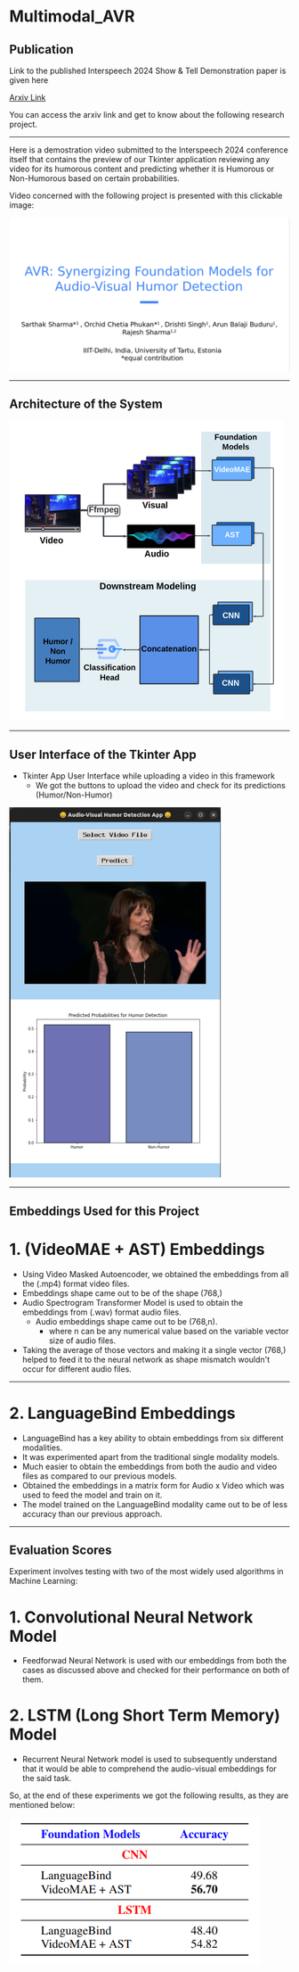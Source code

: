 # Multimodal_AVR

## Publication

Link to the published Interspeech 2024 Show & Tell Demonstration paper is given here

[Arxiv Link](https://arxiv.org/abs/2406.10448)

You can access the arxiv link and get to know about the following research project.

---

Here is a demostration video submitted to the Interspeech 2024 conference itself that contains the preview of our Tkinter application reviewing any video for its humorous content and predicting whether it is Humorous or Non-Humorous based on certain probabilities.

Video concerned with the following project is presented with this clickable image:


[![Profile Banner](Interspeech_First_Intro_Page.png)](https://drive.google.com/file/d/1szVDejYAwHGkO_e9dLsz2vJ_3nBqrsnj/view?usp=sharing)


---

## Architecture of the System

![Architecture](Architecture_AVR.png)

---

## User Interface of the Tkinter App

- Tkinter App User Interface while uploading a video in this framework
  - We got the buttons to upload the video and check for its predictions (Humor/Non-Humor)

![Profile Banner](Demo_APP.png)

---

## Embeddings Used for this Project

# 1. (VideoMAE + AST) Embeddings

- Using Video Masked Autoencoder, we obtained the embeddings from all the (.mp4) format video files.
- Embeddings shape came out to be of the shape (768,)
-  Audio Spectrogram Transformer Model is used to obtain the embeddings from (.wav) format audio files.
   - Audio embeddings shape came out to be (768,n).
     - where n can be any numerical value based on the variable vector size of audio files.
- Taking the average of those vectors and making it a single vector (768,) helped to feed it to the neural network as shape mismatch wouldn't occur for different audio files.

---

# 2. LanguageBind Embeddings

- LanguageBind has a key ability to obtain embeddings from six different modalities.
- It was experimented apart from the traditional single modality models.
- Much easier to obtain the embeddings from both the audio and video files as compared to our previous models.
- Obtained the embeddings in a matrix form for Audio x Video which was used to feed the model and train on it.
- The model trained on the LanguageBind modality came out to be of less accuracy than our previous approach.
  
---

## Evaluation Scores

Experiment involves testing with two of the most widely used algorithms in Machine Learning:

# 1. Convolutional Neural Network Model

- Feedforwad Neural Network is used with our embeddings from both the cases as discussed above and checked for their performance on both of them.

# 2. LSTM (Long Short Term Memory) Model

- Recurrent Neural Network model is used to subsequently understand that it would be able to comprehend the audio-visual embeddings for the said task.

So, at the end of these experiments we got the following results, as they are mentioned below:

![Results](EvaluationScores.png)
